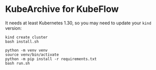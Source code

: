 # KubeArchive for KubeFlow

It needs at least Kubernetes 1.30, so you may need to update your `kind` version:


```
kind create cluster
bash install.sh

python -m venv venv
source venv/bin/activate
python -m pip install -r requirements.txt
bash run.sh
```
